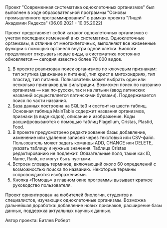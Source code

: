 Проект "Современная систематика одноклеточных организмов" был выполнен в ходе образовательной программы "Основы промышленного программирования" в рамках проекта "Лицей Академии Яндекса" (06.09.2021 - 10.05.2022)

Проект представляет собой каталог одноклеточных организмов с учетом последних изменений в их систематике. Одноклеточные организмы, в отличие от многоклеточных, выполняют все жизненные функции с помощью органелл внутри одной клетки. Биологи продолжают открывать новые виды, а систематика постоянно обновляется — сегодня известно более 70 000 видов.
1. В проекте реализован поиск организмов по ключевым признакам: тип жгутика (движение и питание), тип крист в митохондриях, тип пластид, тип питания. Пользователь может выбрать один или несколько признаков для фильтрации.
Возможен поиск по названию организма — как по-русски, так и на латыни (ввод латинских названий осуществляется латинскими буквами). Поддерживается поиск по части названия.
2. База данных построена на SQLite3 и состоит из шести таблиц. Основная таблица MainTable содержит названия организмов, признаки (в виде кодов), описание и изображение. Коды расшифровываются с помощью таблиц Flagellum, Cristas, Plastid, Food.
3. В проекте предусмотрено редактирование базы: добавление, изменение или удаление записей через текстовый или CSV-файл. Пользователь может задать команды ADD, CHANGE или DELETE, указать таблицу и нужные значения. Таблица Cristas редактированию не подлежит. Обязательные поля, такие как ID, Name, Rank, не могут быть пустыми.
4. Встроен словарь терминов, включающий около 60 определений с возможностью поиска по названию. Некоторые термины сопровождаются изображениями.
5. Кнопка «Помощь» в главном окне программы вызывает краткое руководство пользователя.

Проект ориентирован на любителей биологии, студентов и специалистов, изучающих одноклеточные организмы. Возможна дальнейшая доработка: добавление новых признаков, расширение базы данных, поддержка актуальных научных данных.

Автор проекта: Битлев Роберт